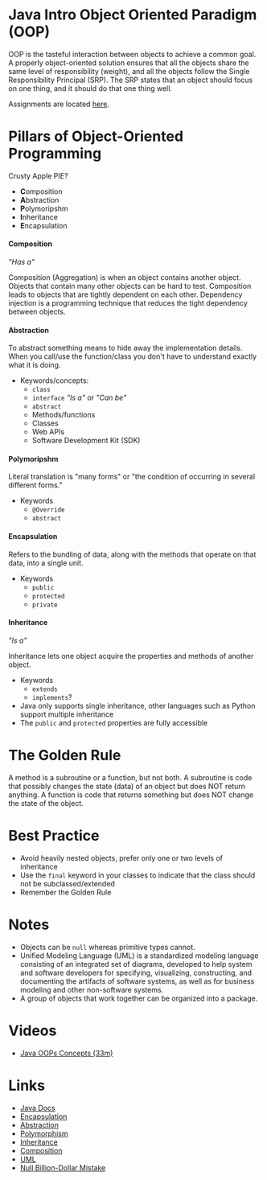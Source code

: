 # Java Intro Object Oriented Paradigm (OOP)
OOP is the tasteful interaction between objects to achieve a common goal.  A properly object-oriented solution
ensures that all the objects share the same level of responsibility (weight), and all the objects follow the 
Single Responsibility Principal (SRP).  The SRP states that an object should focus on one thing,
and it should do that one thing well.

Assignments are located [here](assignments.md).

# Pillars of Object-Oriented Programming
Crusty Apple PIE?
- **C**omposition
- **A**bstraction
- **P**olymoripshm
- **I**nheritance
- **E**ncapsulation

#### Composition
_"Has a"_

Composition (Aggregation) is when an object contains another object.  Objects that contain many other objects
can be hard to test.  Composition leads to objects that are tightly dependent on each other.  Dependency
injection is a programming technique that reduces the tight dependency between objects.

#### Abstraction
To abstract something means to hide away the implementation details.  
When you call/use the function/class you don't have to understand exactly what it is doing.
- Keywords/concepts:
  - `class`
  - `interface` _"Is a"_ or _"Can be"_
  - `abstract`
  - Methods/functions
  - Classes
  - Web APIs
  - Software Development Kit (SDK)

#### Polymoripshm
Literal translation is "many forms" or "the condition of occurring in several different forms." 
- Keywords
  - `@Override`
  - `abstract`
  
#### Encapsulation
Refers to the bundling of data, along with the methods that operate on that data, into a single unit.
- Keywords
  - `public`
  - `protected`
  - `private`
  
#### Inheritance
_"Is a"_

Inheritance lets one object acquire the properties and methods of another object.
- Keywords
  - `extends`
  - `implements`?
- Java only supports single inheritance, other languages such as Python support multiple inheritance
- The `public` and `protected` properties are fully accessible

# The Golden Rule
A method is a subroutine or a function, but not both.  A subroutine is code that possibly changes the 
state (data) of an object but does NOT return anything.  A function is code that returns something but 
does NOT change the state of the object.

# Best Practice
- Avoid heavily nested objects, prefer only one or two levels of inheritance
- Use the `final` keyword in your classes to indicate that the class should not be subclassed/extended
- Remember the Golden Rule

# Notes
- Objects can be `null` whereas primitive types cannot.
- Unified Modeling Language (UML) is a standardized modeling language consisting of an integrated set of diagrams, developed to help system and software developers for specifying, visualizing, constructing, and documenting the artifacts of software systems, as well as for business modeling and other non-software systems.
- A group of objects that work together can be organized into a package.

# Videos
- [Java OOPs Concepts (33m)](https://youtu.be/t6bpeBRmozU)

# Links
- [Java Docs](https://docs.oracle.com/en/java/javase/18/docs/api/java.base/java/lang/package-tree.html)
- [Encapsulation](https://www.sumologic.com/glossary/encapsulation/)
- [Abstraction](https://stackify.com/oop-concept-abstraction/)
- [Polymorphism](https://www.mygreatlearning.com/blog/polymorphism-in-java/#what-is-polymorphism)
- [Inheritance](https://www.tutorialspoint.com/java/java_inheritance.htm)
- [Composition](https://www.geeksforgeeks.org/composition-in-java/)
- [UML](https://www.visual-paradigm.com/guide/uml-unified-modeling-language/what-is-uml/)
- [Null Billion-Dollar Mistake](https://en.wikipedia.org/wiki/Tony_Hoare)
